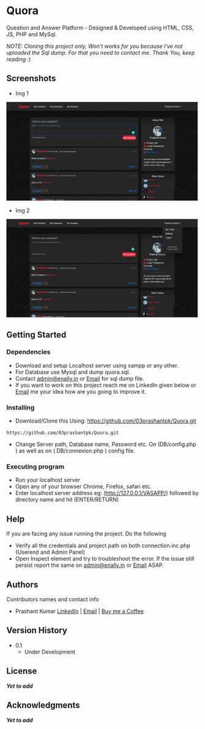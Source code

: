 # Quora

Question and Answer Platform - Designed & Developed using HTML, CSS, JS, PHP and MySql.

*NOTE: Cloning this project only, Won't works for you because I've not uploaded the Sql dump. For that you need to contact me. Thank You, keep reading :)*

## Screenshots

* Img 1
<img src="https://github.com/03prashantpk/Quora-2/blob/main/Quora1.JPG" width="500" /> 

* Img 2
<img src="https://github.com/03prashantpk/Quora-2/blob/main/Quora2.JPG" width="500" />


## Getting Started

### Dependencies

* Download and setup Localhost server using xampp or any other.
* For Database use Mysql and dump quora.sql.
* Contact admin@enally.in or [Email](https://tinyurl.com/mailPK) for sql dump file.
* If you want to work on this project reach me on LinkedIn given below or [Email](https://tinyurl.com/mailPK) me your idea how are you going to improve it.

### Installing

* Download/Clone this Using: https://github.com/03prashantpk/Quora.git
```
https://github.com/03prashantpk/Quora.git
```
* Change Server path, Database name, Password etc. On (DB/config.php ) as well as on  ( DB/connexion.php ) config file.

### Executing program

* Run your localhost server
* Open any of your browser Chrome, Firefox, safari etc.
* Enter localhost server address eg: (http://127.0.0.1/VASAPP/) followed by directory name and hit (ENTER/RETURN)


## Help

If you are facing any issue running the project.
Do the following 
* Verify all the credentials and project path on both connection.inc.php (Userend and Admin Panel)
* Open Inspect element and try to troubleshoot the error. 
If the issue still persist report the same on admin@enally.in or [Email](https://tinyurl.com/mailPK) ASAP.

## Authors

Contributors names and contact info

*   Prashant Kumar [LinkedIn](https://www.linkedin.com/in/03prashantpk/) | [Email](https://tinyurl.com/mailPK) | [Buy me a Coffee](https://pmny.in/Trf2v9L9qJK7)

## Version History

* 0.1
    * Under Development

## License

___Yet to add___

## Acknowledgments

___Yet to add___
